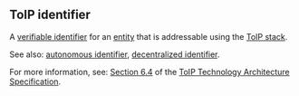 ## ToIP identifier

<p class="c8"><span>A </span><span class="c2"><a class="c3" href="#h.wyda231qefe">verifiable identifier</a></span><span>&nbsp;for an </span><span class="c2"><a class="c3" href="https://www.google.com/url?q=https://essif-lab.github.io/framework/docs/terms/entity&amp;sa=D&amp;source=editors&amp;ust=1706779842862126&amp;usg=AOvVaw2NP0M_EQN2dKS1FzYS9kBh">entity</a></span><span>&nbsp;that is addressable using the </span><span class="c2"><a class="c3" href="#h.wms58fgdch9m">ToIP stack</a></span><span class="c0">.</span></p><p class="c8"><span>See also: </span><span class="c2"><a class="c3" href="#h.bz098kwwc559">autonomous identifier</a></span><span>, </span><span class="c2"><a class="c3" href="#h.x1jp59hgbk2l">decentralized identifier</a></span><span class="c0">.</span></p><p class="c8"><span>For more information, see: </span><span class="c2"><a class="c3" href="https://www.google.com/url?q=https://github.com/trustoverip/TechArch/blob/main/spec.md%2364-toip-identifiers&amp;sa=D&amp;source=editors&amp;ust=1706779842862788&amp;usg=AOvVaw0JM6J796HSjhEvMgroy9jL">Section 6.4</a></span><span>&nbsp;of the </span><span class="c2"><a class="c3" href="#h.bjv9ltwjbiqm">ToIP Technology Architecture Specification</a></span><span class="c0">.</span></p>

